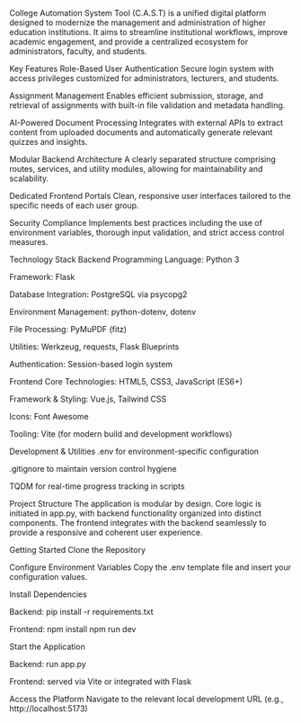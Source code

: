 College Automation System Tool (C.A.S.T) is a unified digital platform designed to modernize the management and administration of higher education institutions. It aims to streamline institutional workflows, improve academic engagement, and provide a centralized ecosystem for administrators, faculty, and students.

Key Features
Role-Based User Authentication
Secure login system with access privileges customized for administrators, lecturers, and students.

Assignment Management
Enables efficient submission, storage, and retrieval of assignments with built-in file validation and metadata handling.

AI-Powered Document Processing
Integrates with external APIs to extract content from uploaded documents and automatically generate relevant quizzes and insights.

Modular Backend Architecture
A clearly separated structure comprising routes, services, and utility modules, allowing for maintainability and scalability.

Dedicated Frontend Portals
Clean, responsive user interfaces tailored to the specific needs of each user group.

Security Compliance
Implements best practices including the use of environment variables, thorough input validation, and strict access control measures.

Technology Stack
Backend
Programming Language: Python 3

Framework: Flask

Database Integration: PostgreSQL via psycopg2

Environment Management: python-dotenv, dotenv

File Processing: PyMuPDF (fitz)

Utilities: Werkzeug, requests, Flask Blueprints

Authentication: Session-based login system

Frontend
Core Technologies: HTML5, CSS3, JavaScript (ES6+)

Framework & Styling: Vue.js, Tailwind CSS

Icons: Font Awesome

Tooling: Vite (for modern build and development workflows)

Development & Utilities
.env for environment-specific configuration

.gitignore to maintain version control hygiene

TQDM for real-time progress tracking in scripts

Project Structure
The application is modular by design. Core logic is initiated in app.py, with backend functionality organized into distinct components. The frontend integrates with the backend seamlessly to provide a responsive and coherent user experience.

Getting Started
Clone the Repository

Configure Environment Variables
Copy the .env template file and insert your configuration values.

Install Dependencies

Backend: pip install -r requirements.txt

Frontend: npm install
          npm run dev

Start the Application

Backend: run app.py

Frontend: served via Vite or integrated with Flask

Access the Platform
Navigate to the relevant local development URL (e.g., http://localhost:5173)